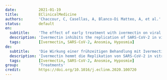```yaml
---
date:          2021-01-19
title:         EClinicalMedicine
authors:       'Chaccour, C, Casellas, A, Blanco-Di Matteo, A, et al.'
status:        default
en:
  subtitle:    'The effect of early treatment with ivermectin on viral load, symptoms and humoral response in patients with non-severe COVID-19: A pilot, double-blind, placebo-controlled, randomized clinical trial'
  description: 'Ivermectin inhibits the replication of SARS-CoV-2 in vitro at concentrations not readily achievable with currently approved doses. There is limited evidence to support its clinical use in COVID-19 patients. We conducted a Pilot, randomized, double-blind, placebo-controlled trial to evaluate the efficacy of a single dose of ivermectin reduce the transmission of SARS-CoV-2 when administered early after disease onset.'
  tags:        [Ivermectin, SARS-CoV-2, Anosmia, Hyposmia]
de:
  subtitle:    'Die Wirkung einer frühzeitigen Behandlung mit Ivermectin auf die Viruslast, die Symptome und die humorale Reaktion bei Patienten mit leichtem COVID-19-Verlauf: Eine doppelblinde, placebokontrollierte, randomisierte klinische Pilotstudie'
  description: 'Ivermectin hemmt die Replikation von SARS-CoV-2 in vitro in Konzentrationen, die mit den derzeit zugelassenen Dosierungen nicht ohne Weiteres erreicht werden können. Für seinen klinischen Einsatz bei COVID-19-Patienten gibt es nur begrenzte Belege. Wir haben eine randomisierte, doppelblinde, placebokontrollierte Pilotstudie durchgeführt, um die Wirksamkeit einer Einzeldosis Ivermectin zur Verringerung der Übertragung von SARS-CoV-2 zu untersuchen, wenn diese früh nach Ausbruch der Krankheit verabreicht wird.' 
  tags:        [Ivermectin, SARS-CoV-2, Anosmie, Hyposmie]
group:         'Treatments'
credit:        https://doi.org/10.1016/j.eclinm.2020.100720
---
```

